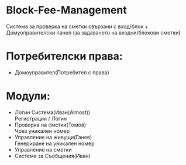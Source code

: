 # Block-Fee-Management
Система за проверка на сметки свързани с вход/блок + Домуоправителски панел (за задаването на входни/блокови сметки)
# Потребителски права:
- Домоуправител(Потребител с права)

# Модули:
- Логин Система(Иван(Almost))</br> 
  Регистрация / Логин
- Проверка на сметки(Томов)</br> 
  Чрез уникален номер
- Управление на живущи(Ганев) </br>
  Генериране на уникален номер
- Управление на сметки
- Система за Съобщения(Иван)
